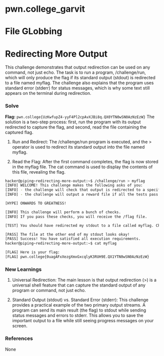# pwn.college_garvit
# File GLobbing

# Redirecting More Output
This challenge demonstrates that output redirection can be used on any command, not just echo. The task is to run a program, /challenge/run, which will only produce the flag if its standard output (stdout) is redirected to a file named myflag. The challenge also explains that the program uses standard error (stderr) for status messages, which is why some text still appears on the terminal during redirection.

### Solve
**Flag:** `pwn.college{UzKwfupZ4-yyF4Pl2cpAvXJBi8q.QX0YTN0wSN0AzNzEzW}`
The solution is a two-step process: first, run the program with its output redirected to capture the flag, and second, read the file containing the captured flag.

1. Run and Redirect: The /challenge/run program is executed, and the > operator is used to redirect its standard output into the file named myflag.

2. Read the Flag: After the first command completes, the flag is now stored in the myflag file. The cat command is used to display the contents of this file, revealing the flag.

```bash
hacker@piping~redirecting-more-output:~$ /challenge/run > myflag
[INFO] WELCOME! This challenge makes the following asks of you:
[INFO] - the challenge will check that output is redirected to a specific file path : myflag
[INFO] - the challenge will output a reward file if all the tests pass : /flag

[HYPE] ONWARDS TO GREATNESS!

[INFO] This challenge will perform a bunch of checks.
[INFO] If you pass these checks, you will receive the /flag file.

[TEST] You should have redirected my stdout to a file called myflag. Checking...

[PASS] The file at the other end of my stdout looks okay!
[PASS] Success! You have satisfied all execution requirements.
hacker@piping~redirecting-more-output:~$ cat myflag

[FLAG] Here is your flag:
[FLAG] pwn.college{0uagAFxXezgXmxGxcqlyK3RUH9E.QX1YTN0wSN0AzNzEzW}
```
    
### New Learnings
1. Universal Redirection: The main lesson is that output redirection (>) is a universal shell feature that can capture the standard output of any program or command, not just echo.

2. Standard Output (stdout) vs. Standard Error (stderr): This challenge provides a practical example of the two primary output streams. A program can send its main result (the flag) to stdout while sending status messages and errors to stderr. This allows you to save the important output to a file while still seeing progress messages on your screen.

### References 
None